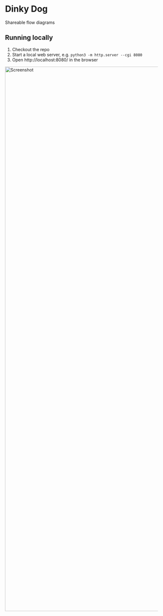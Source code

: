 # Dinky Dog

Shareable flow diagrams

## Running locally

1. Checkout the repo
2. Start a local web server, e.g. `python3 -m http.server --cgi 8080`
3. Open http://localhost:8080/ in the browser

<img width="1792" alt="Screenshot" src="https://github.com/katspaugh/dinky.dog/assets/381895/2d9fc4d8-cc77-4ca1-9738-92be666165cd">
